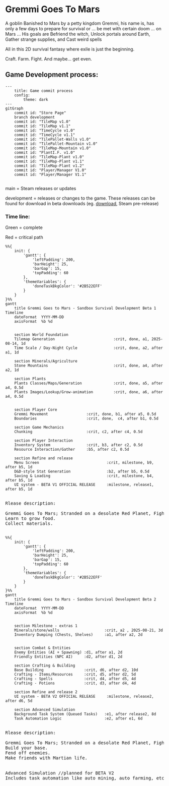 # Gremmi Goes To Mars

A goblin Banished to Mars by a petty kingdom
Gremmi, his name is, has only a few days to prepare for survival or ... be met with certain doom ... on Mars ...
His goals are
Befriend the witch, Unlock portals around Earth, Gather strange supplies, and Cast weird spells

All in this 2D survival fantasy where exile is just the beginning.

Craft. Farm. Fight. And maybe… get even.

## Game Development process:

```mermaid
---
    title: Game commit process
    config:
        theme: dark
---
gitGraph
    commit id: "Store Page"
    branch development
    commit id: "TileMap v1.0"
    commit id: "TileMap v1.1"
    commit id: "TimeCycle v1.0"
    commit id: "TimeCycle v1.1"
    commit id: "TilePallet-Walls v1.0"
    commit id: "TilePallet-Mountain v1.0"
    commit id: "TileMap-Mountain v1.0"
    commit id: "PlantI.F. v1.0"
    commit id: "TileMap-Plant v1.0"
    commit id: "TileMap-Plant v1.1"
    commit id: "TileMap-Plant v1.2"
    commit id: "Player/Manager V1.0"
    commit id: "Player/Manager V1.1"
     
```


main = Steam releases or updates

development = releases or changes to the game. These releases can be found for download in beta downloads (eg. [download](DownloadGame.md), Steam pre-release)


### Time line:

Green = complete

Red = critical path

```mermaid
%%{
    init: {
        'gantt': {
            'leftPadding': 200,
            'barHeight': 25,
            'barGap': 15,
            'topPadding': 60
        },
        'themeVariables': {
            'doneTaskBkgColor': '#2B522EFF'
        }
    }
}%%
gantt
    title Gremmi Goes to Mars - Sandbox Survival Development Beta 1 Timeline
    dateFormat  YYYY-MM-DD
    axisFormat  %b %d
    
    
    section World Foundation
    Tilemap Generation                          :crit, done, a1, 2025-08-14, 1d
    Time Scale / Day-Night Cycle                :crit, done, a2, after a1, 1d
    
    section Minerals/Agriculture
    Stone Mountains                             :crit, done, a4, after a2, 1d
    
    section Plants
    Plants Classes/Maps/Generation              :crit, done, a5, after a4, 0.5d
    Plants Images/Lookup/Grow-animation         :crit, done, a6, after a4, 0.5d
   
    
    section Player Core
    Gremmi Movement                 :crit, done, b1, after a5, 0.5d
    Boundaries                      :crit, done,  c4, after b1, 0.5d
    
    section Game Mechanics
    Chunking                        :crit, c2, after c4, 0.5d
    
    section Player Interaction
    Inventory System                :crit, b3, after c2, 0.5d
    Resource Interaction/Gather     :b5, after c2, 0.5d
    
    section Refine and release
    Menu Screen                              :crit, milestone, b9, after b5, 1d
    D&D-style Stat Generation                :b2, after b5, 0.5d
    Saving & Loading                         :crit, milestone, b4, after b5, 1d
    UI system - BETA V1 OFFICIAL RELEASE     :milestone, release1, after b5, 1d
```

<pre>

Rlease description:

Gremmi Goes To Mars; Stranded on a desolate Red Planet, Fighting to survive.
Learn to grow food.
Collect materials.

</pre>

```mermaid
%%{
    init: {
        'gantt': {
            'leftPadding': 200,
            'barHeight': 25,
            'barGap': 15,
            'topPadding': 60
        },
        'themeVariables': {
            'doneTaskBkgColor': '#2B522EFF'
        }
    }
}%%
gantt
    title Gremmi Goes to Mars - Sandbox Survival Development Beta 2 Timeline
    dateFormat  YYYY-MM-DD
    axisFormat  %b %d
    
        
    section Milestone - extras 1
    Minerals/stone/walls                    :crit, a2 , 2025-08-21, 3d
    Inventory Dumping (Chests, Shelves)     :a1, after a2, 2d
    
    
    section Combat & Entities
    Enemy Entities (AI + Spawning) :d1, after a1, 2d
    Friendly Entities (NPC AI)     :d2, after d1, 2d
    
    section Crafting & Building
    Base Building                  :crit, d6, after d2, 10d
    Crafting - Items/Resources     :crit, d5, after d2, 5d
    Crafting - Spells              :crit, d4, after d5, 4d
    Crafting - Potions             :crit, d3, after d4, 4d
    
    section Refine and release 2
    UI system - BETA V2 OFFICIAL RELEASE     :milestone, release2, after d6, 5d
    
    section Advanced Simulation
    Background Task System (Queued Tasks)   :e1, after release2, 8d
    Task Automation Logic                   :e2, after e1, 6d
```
<pre>

Rlease description:

Gremmi Goes To Mars; Stranded on a desolate Red Planet, Fighting to survive.
Build your base.
Fend off enemies.
Make friends with Martian life.


Advanced Simulation //planned for BETA V2
Includes task automation like auto mining, auto farming, etc.

</pre>
